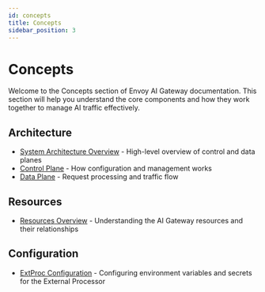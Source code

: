 ```yaml
---
id: concepts
title: Concepts
sidebar_position: 3
---
```


# Concepts

Welcome to the Concepts section of Envoy AI Gateway documentation. This section will help you understand the core components and how they work together to manage AI traffic effectively.

## Architecture

- [System Architecture Overview](./architecture/system-architecture.md) - High-level overview of control and data planes
- [Control Plane](./architecture/control-plane.md) - How configuration and management works
- [Data Plane](./architecture/data-plane.md) - Request processing and traffic flow

## Resources

- [Resources Overview](./resources.md) - Understanding the AI Gateway resources and their relationships

## Configuration

- [ExtProc Configuration](./extproc-configuration.md) - Configuring environment variables and secrets for the External Processor
